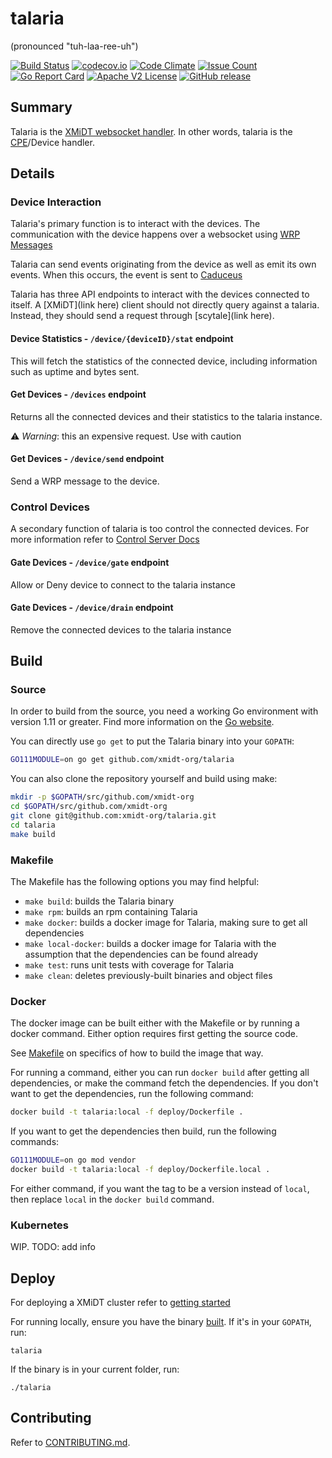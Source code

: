 # talaria
(pronounced "tuh-laa-ree-uh")

[![Build Status](https://travis-ci.org/xmidt-org/talaria.svg?branch=master)](https://travis-ci.com/xmidt-org/talaria)
[![codecov.io](http://codecov.io/github/xmidt-org/talaria/coverage.svg?branch=master)](http://codecov.io/github/xmidt-org/talaria?branch=master)
[![Code Climate](https://codeclimate.com/github/xmidt-org/talaria/badges/gpa.svg)](https://codeclimate.com/github/xmidt-org/talaria)
[![Issue Count](https://codeclimate.com/github/xmidt-org/talaria/badges/issue_count.svg)](https://codeclimate.com/github/xmidt-org/talaria)
[![Go Report Card](https://goreportcard.com/badge/github.com/xmidt-org/talaria)](https://goreportcard.com/report/github.com/xmidt-org/talaria)
[![Apache V2 License](http://img.shields.io/badge/license-Apache%20V2-blue.svg)](https://github.com/xmidt-org/talaria/blob/master/LICENSE)
[![GitHub release](https://img.shields.io/github/release/xmidt-org/talaria.svg)](CHANGELOG.md)

## Summary
Talaria is the [XMiDT websocket handler](https://xmidt.io/docs/introduction/overview/).
In other words, talaria is the [CPE](https://en.wikipedia.org/wiki/Customer-premises_equipment)/Device handler.

## Details

### Device Interaction
Talaria's primary function is to interact with the devices.
The communication with the device happens over a websocket
using [WRP Messages](https://github.com/xmidt-org/wrp-c/wiki/Web-Routing-Protocol)

Talaria can send events originating from the device as well as emit its own events. When this occurs, the event
is sent to [Caduceus](https://github.com/xmidt-org/caduceus)

Talaria has three API endpoints to interact with the devices connected to itself.
A [XMiDT](link here) client should not directly query against a talaria.  Instead, they should send a request through [scytale](link here).

#### Device Statistics - `/device/{deviceID}/stat` endpoint
This will fetch the statistics of the connected device, including information such as uptime and bytes sent.

#### Get Devices - `/devices` endpoint
Returns all the connected devices and their statistics to the talaria instance.

:warning: _Warning_: this an expensive request. Use with caution

#### Get Devices - `/device/send` endpoint
Send a WRP message to the device.

### Control Devices
A secondary function of talaria is too control the connected devices.
For more information refer to [Control Server Docs](../docs/control_server.md)

#### Gate Devices - `/device/gate` endpoint
Allow or Deny device to connect to the talaria instance

#### Gate Devices - `/device/drain` endpoint
Remove the connected devices to the talaria instance

## Build

### Source

In order to build from the source, you need a working Go environment with
version 1.11 or greater. Find more information on the [Go website](https://golang.org/doc/install).

You can directly use `go get` to put the Talaria binary into your `GOPATH`:
```bash
GO111MODULE=on go get github.com/xmidt-org/talaria
```

You can also clone the repository yourself and build using make:

```bash
mkdir -p $GOPATH/src/github.com/xmidt-org
cd $GOPATH/src/github.com/xmidt-org
git clone git@github.com:xmidt-org/talaria.git
cd talaria
make build
```

### Makefile

The Makefile has the following options you may find helpful:
* `make build`: builds the Talaria binary
* `make rpm`: builds an rpm containing Talaria
* `make docker`: builds a docker image for Talaria, making sure to get all
   dependencies
* `make local-docker`: builds a docker image for Talaria with the assumption
   that the dependencies can be found already
* `make test`: runs unit tests with coverage for Talaria
* `make clean`: deletes previously-built binaries and object files

### Docker

The docker image can be built either with the Makefile or by running a docker
command.  Either option requires first getting the source code.

See [Makefile](#Makefile) on specifics of how to build the image that way.

For running a command, either you can run `docker build` after getting all
dependencies, or make the command fetch the dependencies.  If you don't want to
get the dependencies, run the following command:
```bash
docker build -t talaria:local -f deploy/Dockerfile .
```
If you want to get the dependencies then build, run the following commands:
```bash
GO111MODULE=on go mod vendor
docker build -t talaria:local -f deploy/Dockerfile.local .
```

For either command, if you want the tag to be a version instead of `local`,
then replace `local` in the `docker build` command.

### Kubernetes

WIP. TODO: add info

## Deploy

For deploying a XMiDT cluster refer to [getting started](https://xmidt.io/docs/operating/getting_started/)

For running locally, ensure you have the binary [built](#Source).  If it's in
your `GOPATH`, run:
```
talaria
```
If the binary is in your current folder, run:
```
./talaria
```

## Contributing

Refer to [CONTRIBUTING.md](CONTRIBUTING.md).
